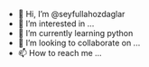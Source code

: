 - 👋 Hi, I’m @seyfullahozdaglar
- 👀 I’m interested in ...
- 🌱 I’m currently learning python
- 💞️ I’m looking to collaborate on ...
- 📫 How to reach me ...

<!---
seyfullahozdaglar/seyfullahozdaglar is a ✨ special ✨ repository because its `README.md` (this file) appears on your GitHub profile.
You can click the Preview link to take a look at your changes.
--->
